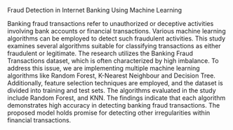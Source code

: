  Fraud Detection in Internet Banking Using Machine Learning

Banking fraud transactions refer to unauthorized or deceptive activities involving bank accounts or 
financial transactions. Various machine learning algorithms can be employed to detect such fraudulent activities. This 
study examines several algorithms suitable for classifying transactions as either fraudulent or legitimate. The research 
utilizes the Banking Fraud Transactions dataset, which is often characterized by high imbalance. To address this issue, 
we are implementing multiple machine learning algorithms like Random Forest, K-Nearest Neighbour and Decision 
Tree. Additionally, feature selection techniques are employed, and the dataset is divided into training and test sets. The 
algorithms evaluated in the study include Random Forest, and KNN. The findings indicate that each algorithm 
demonstrates high accuracy in detecting banking fraud transactions. The proposed model holds promise for detecting 
other irregularities within financial transactions. 
